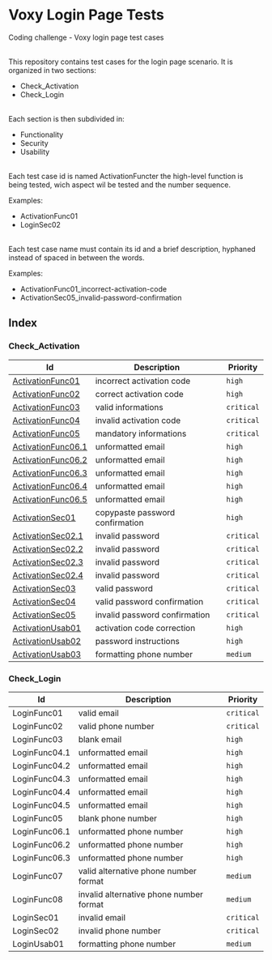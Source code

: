 # Voxy Login Page Tests
Coding challenge - Voxy login page test cases

<br>This repository contains test cases for the login page scenario. It is organized in two sections:
* Check_Activation
* Check_Login

<br>Each section is then subdivided in:
* Functionality
* Security
* Usability

<br>Each test case id is named ActivationFuncter the high-level function is being tested, wich aspect wil be tested and the number sequence.

Examples:
* ActivationFunc01
* LoginSec02

<br>Each test case name must contain its id and a brief description, hyphaned instead of spaced in between the words.

Examples:
* ActivationFunc01_incorrect-activation-code
* ActivationSec05_invalid-password-confirmation

## Index

### Check_Activation

Id | Description | Priority
---|---|---
[ActivationFunc01](./Check_Activation/Functionality/ActivationFunc01_incorrect-activation-code.md)|incorrect activation code|`high`
[ActivationFunc02](./Check_Activation/Functionality/ActivationFunc02_correct-activation-code.md)|correct activation code|`high`
[ActivationFunc03](./Check_Activation/Functionality/ActivationFunc03_valid-informations.md)|valid informations|`critical`
[ActivationFunc04](./Check_Activation/Functionality/ActivationFunc04_invalid-activation-code.md)|invalid activation code|`critical`
[ActivationFunc05](./Check_Activation/Functionality/ActivationFunc05_mandatory-informations.md)|mandatory informations|`critical`
[ActivationFunc06.1](./Check_Activation/Functionality/ActivationFunc06.1_unformatted-email.md)|unformatted email|`high`
[ActivationFunc06.2](./Check_Activation/Functionality/ActivationFunc06.2_unformatted-email.md)|unformatted email|`high`
[ActivationFunc06.3](./Check_Activation/Functionality/ActivationFunc03_valid-informations.md)|unformatted email|`high`
[ActivationFunc06.4](./Check_Activation/Functionality/ActivationFunc06.4_unformatted-email.md)|unformatted email|`high`
[ActivationFunc06.5](./Check_Activation/Functionality/ActivationFunc06.5_unformatted-email.md)|unformatted email|`high`
[ActivationSec01](./Check_Activation/Security/ActivationSec01_copypaste-password-confirmation.md)|copypaste password confirmation|`high`
[ActivationSec02.1](./Check_Activation/Security/ActivationSec02.1_invalid-password.md)|invalid password|`critical`
[ActivationSec02.2](./Check_Activation/Security/ActivationSec02.2_invalid-password.md)|invalid password|`critical`
[ActivationSec02.3](./Check_Activation/Security/ActivationSec02.3_invalid-password.md)|invalid password|`critical`
[ActivationSec02.4](./Check_Activation/Security/ActivationSec02.4_invalid-password.md)|invalid password|`critical`
[ActivationSec03](./Check_Activation/Security/ActivationSec03_valid-password.md)|valid password|`critical`
[ActivationSec04](./Check_Activation/Security/ActivationSec04_valid-password-confirmation.md)|valid password confirmation|`critical`
[ActivationSec05](./Check_Activation/Security/ActivationSec05_invalid-password-confirmation.md)|invalid password confirmation|`critical`
[ActivationUsab01](./Check_Activation/Usability/ActivationUsab01_activation-code-correction.md)|activation code correction|`high`
[ActivationUsab02](./Check_Activation/Usability/ActivationUsab02_password-instructions.md)|password instructions|`high`
[ActivationUsab03](./Check_Activation/Usability/ActivationUsab03_formatting-phone-number.md)|formatting phone number|`medium`

### Check_Login

Id | Description | Priority
---|---|---
LoginFunc01|valid email|`critical`
LoginFunc02|valid phone number|`critical`
LoginFunc03|blank email|`high`
LoginFunc04.1|unformatted email|`high`
LoginFunc04.2|unformatted email|`high`
LoginFunc04.3|unformatted email|`high`
LoginFunc04.4|unformatted email|`high`
LoginFunc04.5|unformatted email|`high`
LoginFunc05|blank phone number|`high`
LoginFunc06.1|unformatted phone number|`high`
LoginFunc06.2|unformatted phone number|`high`
LoginFunc06.3|unformatted phone number|`high`
LoginFunc07|valid alternative phone number format|`medium`
LoginFunc08|invalid alternative phone number format|`medium`
LoginSec01|invalid email|`critical`
LoginSec02|invalid phone number|`critical`
LoginUsab01|formatting phone number|`medium`